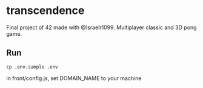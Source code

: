 # transcendence

Final project of 42 made with @Israelr1099. Multiplayer classic and 3D pong game.

## Run

`cp .env.sample .env`

in front/config.js, set DOMAIN_NAME to your machine

